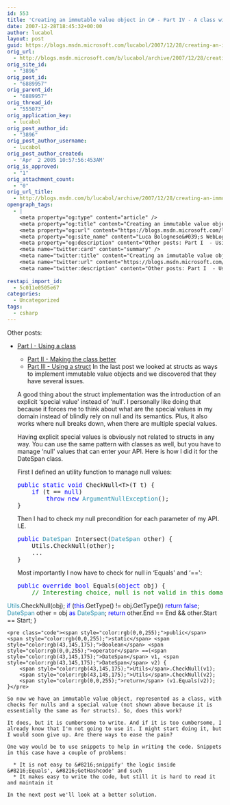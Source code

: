 ```yaml
---
id: 553
title: 'Creating an immutable value object in C# - Part IV - A class with a special value'
date: 2007-12-28T18:45:32+00:00
author: lucabol
layout: post
guid: https://blogs.msdn.microsoft.com/lucabol/2007/12/28/creating-an-immutable-value-object-in-c-part-iv-a-class-with-a-special-value/
orig_url:
  - http://blogs.msdn.microsoft.com/b/lucabol/archive/2007/12/28/creating-an-immutable-value-object-in-c-part-iv-a-class-with-a-special-value.aspx
orig_site_id:
  - "3896"
orig_post_id:
  - "6889957"
orig_parent_id:
  - "6889957"
orig_thread_id:
  - "555073"
orig_application_key:
  - lucabol
orig_post_author_id:
  - "3896"
orig_post_author_username:
  - lucabol
orig_post_author_created:
  - 'Apr  2 2005 10:57:56:453AM'
orig_is_approved:
  - "1"
orig_attachment_count:
  - "0"
orig_url_title:
  - http://blogs.msdn.com/b/lucabol/archive/2007/12/28/creating-an-immutable-value-object-in-c-part-iv-a-class-with-a-special-value.aspx
opengraph_tags:
  - |
    <meta property="og:type" content="article" />
    <meta property="og:title" content="Creating an immutable value object in C#  - Part IV  - A class with a special value" />
    <meta property="og:url" content="https://blogs.msdn.microsoft.com/lucabol/2007/12/28/creating-an-immutable-value-object-in-c-part-iv-a-class-with-a-special-value/" />
    <meta property="og:site_name" content="Luca Bolognese&#039;s WebLog" />
    <meta property="og:description" content="Other posts: Part I  - Using a class Part II  - Making the class better Part III  - Using a struct In the last post we looked at structs as ways to implement immutable value objects and we discovered that they have several issues. A good thing about the struct implementation was the introduction of..." />
    <meta name="twitter:card" content="summary" />
    <meta name="twitter:title" content="Creating an immutable value object in C#  - Part IV  - A class with a special value" />
    <meta name="twitter:url" content="https://blogs.msdn.microsoft.com/lucabol/2007/12/28/creating-an-immutable-value-object-in-c-part-iv-a-class-with-a-special-value/" />
    <meta name="twitter:description" content="Other posts: Part I  - Using a class Part II  - Making the class better Part III  - Using a struct In the last post we looked at structs as ways to implement immutable value objects and we discovered that they have several issues. A good thing about the struct implementation was the introduction of..." />
    
restapi_import_id:
  - 5c011e0505e67
categories:
  - Uncategorized
tags:
  - csharp
---
```

Other posts:

  * [Part I  - Using a class](http://blogs.msdn.com/lucabol/archive/2007/12/03/creating-an-immutable-value-object-in-c-part-i-using-a-class.aspx) 
      * [Part II  - Making the class better](http://blogs.msdn.com/lucabol/archive/2007/12/06/creating-an-immutable-value-object-in-c-part-ii-making-the-class-better.aspx)
      * <a href="http://blogs.msdn.com/lucabol/archive/2007/12/24/creating-an-immutable-value-object-in-c-part-iii-using-a-struct.aspx" target="_blank">Part III  - Using a struct</a>
    In the last post we looked at structs as ways to implement immutable value objects and we discovered that they have several issues. 
    
    A good thing about the struct implementation was the introduction of an explicit &#8216;special value' instead of &#8216;null'. I personally like doing that because it forces me to think about what are the special values in my domain instead of blindly rely on null and its semantics. Plus, it also works where null breaks down, when there are multiple special values.
    
    Having explicit special values is obviously not related to structs in any way. You can use the same pattern with classes as well, but you have to manage &#8216;null' values that can enter your API. Here is how I did it for the DateSpan class.
    
    First I defined an utility function to manage null values:
    
    <pre class="code"><span style="color:rgb(0,0,255);">public</span> <span style="color:rgb(0,0,255);">static</span> <span style="color:rgb(0,0,255);">void</span> CheckNull&lt;T&gt;(T t) {
        <span style="color:rgb(0,0,255);">if</span> (t == <span style="color:rgb(0,0,255);">null</span>)
            <span style="color:rgb(0,0,255);">throw</span> <span style="color:rgb(0,0,255);">new</span> <span style="color:rgb(43,145,175);">ArgumentNullException</span>();
    }</pre>
    
    Then I had to check my null precondition for each parameter of my API. I.E.
    
    <pre class="code"><span style="color:rgb(0,0,255);">public</span> <span style="color:rgb(43,145,175);">DateSpan</span> Intersect(<span style="color:rgb(43,145,175);">DateSpan</span> other) {
        Utils.CheckNull(other);
        ...
    }</pre>
    
    Most importantly I now have to check for null in &#8216;Equals' and &#8216;==':
    
    <pre class="code"><span style="color:rgb(0,0,255);">public</span> <span style="color:rgb(0,0,255);">override</span> <span style="color:rgb(0,0,255);">bool</span> Equals(<span style="color:rgb(0,0,255);">object</span> obj) {
        <span style="color:rgb(0,128,0);">// Interesting choice, null is not valid in this domain
</span>        <span style="color:rgb(43,145,175);">Utils</span>.CheckNull(obj);
        <span style="color:rgb(0,0,255);">if</span> (<span style="color:rgb(0,0,255);">this</span>.GetType() != obj.GetType()) <span style="color:rgb(0,0,255);">return</span> <span style="color:rgb(0,0,255);">false</span>;
        <span style="color:rgb(43,145,175);">DateSpan</span> other = obj <span style="color:rgb(0,0,255);">as</span> <span style="color:rgb(43,145,175);">DateSpan</span>;
        <span style="color:rgb(0,0,255);">return</span> other.End == End && other.Start == Start;
    }</pre>
    
    <pre class="code"><span style="color:rgb(0,0,255);">public</span> <span style="color:rgb(0,0,255);">static</span> <span style="color:rgb(43,145,175);">Boolean</span> <span style="color:rgb(0,0,255);">operator</span> ==(<span style="color:rgb(43,145,175);">DateSpan</span> v1, <span style="color:rgb(43,145,175);">DateSpan</span> v2) {
        <span style="color:rgb(43,145,175);">Utils</span>.CheckNull(v1);
        <span style="color:rgb(43,145,175);">Utils</span>.CheckNull(v2);
        <span style="color:rgb(0,0,255);">return</span> (v1.Equals(v2));
    }</pre>
    
    So now we have an immutable value object, represented as a class, with checks for nulls and a special value (not shown above because it is essentially the same as for structs). So, does this work?
    
    It does, but it is cumbersome to write. And if it is too cumbersome, I already know that I'm not going to use it. I might start doing it, but I would soon give up. Are there ways to ease the pain?
    
    One way would be to use snippets to help in writing the code. Snippets in this case have a couple of problems:
    
      * It is not easy to &#8216;snippify' the logic inside &#8216;Equals', &#8216;GetHashcode' and such
      * It makes easy to write the code, but still it is hard to read it and maintain it
    
    In the next post we'll look at a better solution.